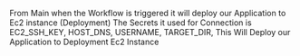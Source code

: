 From Main when the Workflow is triggered it will deploy our Application to Ec2 instance (Deployment)
The Secrets it used for Connection is 
EC2_SSH_KEY,
HOST_DNS,
USERNAME,
TARGET_DIR,
This Will Deploy our Application to Deployment Ec2 Instance
